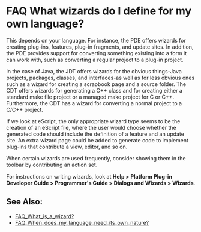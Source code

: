 

FAQ What wizards do I define for my own language?
=================================================

This depends on your language. For instance, the PDE offers wizards for creating plug-ins, features, plug-in fragments, and update sites. In addition, the PDE provides support for converting something existing into a form it can work with, such as converting a regular project to a plug-in project.

In the case of Java, the JDT offers wizards for the obvious things-Java projects, packages, classes, and interfaces-as well as for less obvious ones such as a wizard for creating a scrapbook page and a source folder. The CDT offers wizards for generating a C++ class and for creating either a standard make file project or a managed make project for C or C++. Furthermore, the CDT has a wizard for converting a normal project to a C/C++ project.

If we look at eScript, the only appropriate wizard type seems to be the creation of an eScript file, where the user would choose whether the generated code should include the definition of a feature and an update site. An extra wizard page could be added to generate code to implement plug-ins that contribute a view, editor, and so on.

When certain wizards are used frequently, consider showing them in the toolbar by contributing an action set.

For instructions on writing wizards, look at **Help > Platform Plug-in Developer Guide > Programmer's Guide > Dialogs and Wizards > Wizards**.

See Also:
---------

*   [FAQ\_What\_is\_a\_wizard?](./FAQ_What_is_a_wizard.md "FAQ What is a wizard?")
*   [FAQ\_When\_does\_my\_language\_need\_its\_own\_nature?](./FAQ_When_does_my_language_need_its_own_nature.md "FAQ When does my language need its own nature?")

